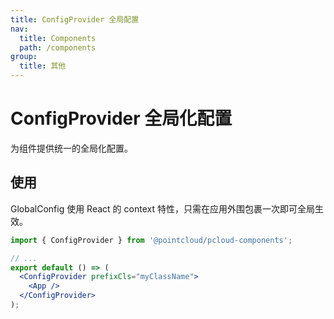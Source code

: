 ```yaml
---
title: ConfigProvider 全局配置
nav:
  title: Components
  path: /components
group:
  title: 其他
---
```


# ConfigProvider 全局化配置

为组件提供统一的全局化配置。

## 使用

GlobalConfig 使用 React 的 context 特性，只需在应用外围包裹一次即可全局生效。

```jsx | pure
import { ConfigProvider } from '@pointcloud/pcloud-components';

// ...
export default () => (
  <ConfigProvider prefixCls="myClassName">
    <App />
  </ConfigProvider>
);
```

<API />
